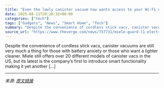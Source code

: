 ```yaml
---
title: "Even the lowly canister vacuum now wants access to your Wi-Fi network"
date: 2025-08-11T20:20:32+08:00
categories: ["tech"]
tags: ["Gadgets", "News", "Smart Home", "Tech"]
summary: "Despite the convenience of cordless stick vacs, canister vacuums are still very much a thing for those with battery anxiety or those who want a lighter cleaner. Miele still offers over 20 different mo"
source_url: "https://www.theverge.com/news/757731/miele-guard-l1-electro-canister-vacuum-smart-wifi-mobile-app"
---
```


Despite the convenience of cordless stick vacs, canister vacuums are still very much a thing for those with battery anxiety or those who want a lighter cleaner. Miele still offers over 20 different models of canister vacs in the US, but its latest is the company’s first to introduce smart functionality making it yet another [&#8230;]

---

*来源: [原文链接](https://www.theverge.com/news/757731/miele-guard-l1-electro-canister-vacuum-smart-wifi-mobile-app)*
